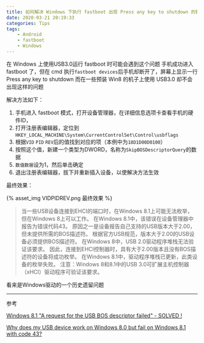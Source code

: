 ```yaml
---
title: 如何解决 Windows 下执行 fastboot 出现 Press any key to shutdown 的错误
date: 2020-03-21 20:19:33
categories: Tips
tags:
    - Android
    - fastboot
    - Windows
---
```


在 Windows 上使用USB3.0运行 fastboot 时可能会遇到这个问题<!-- more -->
手机成功进入 fastboot 了，但在 cmd 执行`fastboot devices`后手机却断开了，屏幕上显示一行 Press any key to shutdown
而在一些预装 Win8 的机子上使用 USB3.0 却不会出现这样的问题

解决方法如下：

1. 手机进入 fastboot 模式，打开设备管理器，在详细信息选项卡查看手机的硬件ID，
2. 打开注册表编辑器，定位到`HKEY_LOCAL_MACHINE\System\CurrentControlSet\Control\usbflags`
3. 根据`VID` `PID` `REV`后的值找到对应的项（本例中为`18D1D00D0100`）
4. 按照这个值，新建一个类型为DWORD，名称为`SkipBOSDescriptorQuery`的数据
5. `数值数据`设为1，然后单击确定
6. 退出注册表编辑器，拔下并重新插入设备，以使解决方法生效

最终效果：

{% asset_img VIDPIDREV.png 最终效果 %}

> 当一些USB设备连接到EHCI的端口时，在Windows 8.1上可能无法枚举，但在Windows 8上可以工作。
> 在Windows 8.1中，该错误在设备管理器中报告为错误代码43。 原因之一是设备报告自己支持的USB版本大于2.00，但未提供所需的BOS描述符。
> 根据官方USB规范，版本大于2.00的USB设备必须提供BOS描述符。
> 在Windows 8中，USB 2.0驱动程序堆栈无法验证该要求。 因此，连接到EHCI控制器时，具有大于2.00版本且没有BOS描述符的设备将成功枚举。
> 在Windows 8.1中，驱动程序堆栈已更新，此类设备的枚举失败。
> 注意：Windows 8和8.1中的USB 3.0可扩展主机控制器（xHCI）驱动程序可验证该要求。

看来是Windows驱动的一个历史遗留问题

---

参考

[Windows 8.1 "A request for the USB BOS descriptor failed" - SOLVED !](https://forum.xda-developers.com/showpost.php?p=55529498&postcount=56)

[Why does my USB device work on Windows 8.0 but fail on Windows 8.1 with code 43?](https://web.archive.org/web/20190109023258/https://blogs.msdn.microsoft.com/usbcoreblog/2013/11/25/why-does-my-usb-device-work-on-windows-8-0-but-fail-on-windows-8-1-with-code-43/)